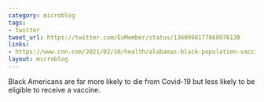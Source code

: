 ```yaml
---
category: microblog
tags:
- twitter
tweet_url: https://twitter.com/ExMember/status/1360998177868976130
links:
- https://www.cnn.com/2021/02/10/health/alabamas-black-population-vaccine-eligibility/index.html
layout: microblog
---
```

Black Americans are far more likely to die from Covid-19 but less likely to be eligible to receive a vaccine.
